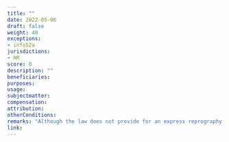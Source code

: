 ```yaml
---
title: ""
date: 2022-05-06
draft: false
weight: 40
exceptions:
- info52a
jurisdictions:
- HR
score: 0
description: "" 
beneficiaries:
purposes: 
usage:
subjectmatter:
compensation:
attribution: 
otherConditions: 
remarks: "Although the law does not provide for an express reprography exception outside of the opportunity for private copying, paragraph 3 of art. 183 of the Law provides for an 'appropriate compensation' in favour of rightsholders, that is additional to the compensation under the private copying exception (art.183, para 2) and is due by 'natural or **legal persons** who perform photocopying services **for a fee**'. As per art.185(3), 'irrespective of the fact that they do not have their own exclusive right of reproduction, publishers of written editions have their own right to appropriate compensation for reproduction of their editions for private use'. Under art.185 (4) this 'right to appropriate compensation' last for 50 years from the lawful publication of the work, counting from 1 January of the year immediately following the year of publication."
link: 
---
```

